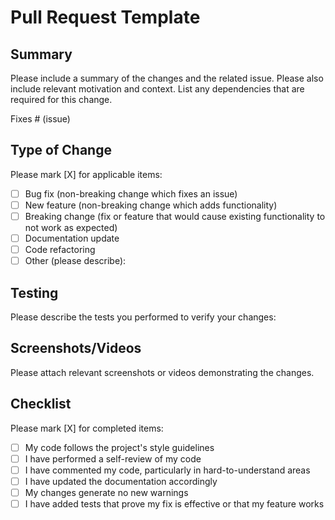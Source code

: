 # Pull Request Template

## Summary
Please include a summary of the changes and the related issue. Please also include relevant motivation and context. List any dependencies that are required for this change.

Fixes # (issue)

## Type of Change
Please mark [X] for applicable items:

- [ ] Bug fix (non-breaking change which fixes an issue)
- [ ] New feature (non-breaking change which adds functionality)
- [ ] Breaking change (fix or feature that would cause existing functionality to not work as expected)
- [ ] Documentation update
- [ ] Code refactoring
- [ ] Other (please describe):

## Testing
Please describe the tests you performed to verify your changes:

## Screenshots/Videos
Please attach relevant screenshots or videos demonstrating the changes.

## Checklist
Please mark [X] for completed items:

- [ ] My code follows the project's style guidelines
- [ ] I have performed a self-review of my code
- [ ] I have commented my code, particularly in hard-to-understand areas
- [ ] I have updated the documentation accordingly
- [ ] My changes generate no new warnings
- [ ] I have added tests that prove my fix is effective or that my feature works
